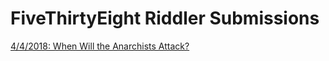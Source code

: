 # FiveThirtyEight Riddler Submissions

[4/4/2018: When Will the Anarchists Attack?](https://fivethirtyeight.com/features/when-will-the-arithmetic-anarchists-attack/)
